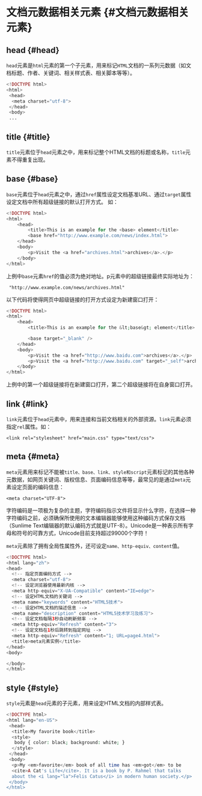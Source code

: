 # 文档元数据相关元素 {#文档元数据相关元素}

## head {#head}

`head`元素是`html`元素的第一个子元素，用来标记`HTML`文档的一系列元数据（如文档标题、作者、关键词、相关样式表、相关脚本等等）。

```php
<!DOCTYPE html>
<html>
 <head>
  <meta charset="utf-8">
 </head>
 <body>
 ...
```

## title {#title}

`title`元素位于`head`元素之中，用来标记整个HTML文档的标题或名称，`title`元素不得重复出现。

## base {#base}

`base`元素位于`head`元素之中，通过`href`属性设定文档基准URL、通过`target`属性设定文档中所有超级链接的默认打开方式。 如：

```php
<!DOCTYPE html>
<html>
    <head>
        <title>This is an example for the <base> element</title>
        <base href="http://www.example.com/news/index.html">
    </head>
    <body>
        <p>Visit the <a href="archives.html">archives</a>.</p>
    </body>
</html>
```

上例中`base`元素`href`的值必须为绝对地址。p元素中的超级链接最终实际地址为：

```
 "http://www.example.com/news/archives.html"
```

以下代码将使得网页中超级链接的打开方式设定为新建窗口打开：

```php
<!DOCTYPE html>
<html>
    <head>
        <title>This is an example for the &lt;base&gt; element</title>

        <base target="_blank" />
    </head>
    <body>
        <p>Visit the <a href="http://www.baidu.com">archives</a>.</p>
        <p>Visit the <a href="http://www.baidu.com" target="_self">archives</a>.</p>
    </body>
</html>
```

上例中的第一个超级链接将在新建窗口打开，第二个超级链接将在自身窗口打开。

## link {#link}

`link`元素位于`head`元素中，用来连接和当前文档相关的外部资源。`link`元素必须指定`rel`属性。如：

```
<link rel="stylesheet" href="main.css" type="text/css">
```

## meta {#meta}

`meta`元素用来标记不能被`title、base、link、style和script`元素标记的其他各种元数据，如网页关键词、版权信息、页面编码信息等等，最常见的是通过`meta`元素设定页面的编码信息：

```
<meta charset="UTF-8">
```

字符编码是一项极为复杂的主题，字符编码指示文件将显示什么字符，在选择一种字符编码之前，必须确保所使用的文本编辑器能够使用这种编码方式保存文档（Sunlime Text编辑器的默认编码方式就是UTF-8）。Unicode是一种表示所有字母和符号的可靠方式，Unicode目前支持超过99000个字符！

`meta`元素除了拥有全局性属性外，还可设定`name、http-equiv、content`值。

```php
<!DOCTYPE html>
<html lang="zh">
<head>
  <!-- 指定页面编码方式 -->
  <meta charset="utf-8">
  <!-- 设定浏览器使用最新内核 -->
  <meta http-equiv="X-UA-Compatible" content="IE=edge">
  <!-- 设定HTML文档的关键词 -->
  <meta name="keywords" content="HTML5技术">
  <!-- 设定HTML文档的描述信息 -->
  <meta name="description" content="HTML5技术学习及练习">
  <!-- 设定文档每隔3秒自动刷新频率 -->
  <meta http-equiv="Refresh" content="3">
  <!-- 设定文档在1秒后跳转到指定网址 -->
  <meta http-equiv="Refresh" content="1; URL=page4.html">
  <title>meta元素实例</title>
</head>
<body>

</body>
</html>
```

## style {#style}

`style`元素是`head`元素的子元素，用来设定HTML文档的内部样式表。

```php
<!DOCTYPE html>
<html lang="en-US">
 <head>
  <title>My favorite book</title>
  <style>
   body { color: black; background: white; }
  </style>
 </head>
 <body>
  <p>My <em>favorite</em> book of all time has <em>got</em> to be
  <cite>A Cat's Life</cite>. It is a book by P. Rahmel that talks
  about the <i lang="la">Felis Catus</i> in modern human society.</p>
 </body>
</html>
```




